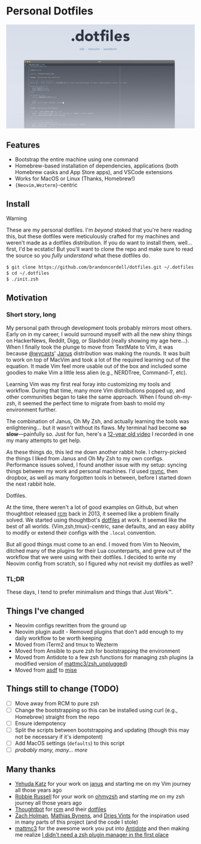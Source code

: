 # Personal Dotfiles

![.dotfiles](/images/screenshot.jpg)

## Features

* Bootstrap the entire machine using one command
* Homebrew-based installation of dependencies, applications (both Homebrew casks and App Store apps), and VSCode extensions
* Works for MacOS or Linux (Thanks, Homebrew!)
* `{Neovim,Wezterm}`-centric

## Install

> [!WARNING]
> These are my personal dotfiles. I'm _beyond_ stoked that you're here reading this, but these dotfiles were meticulously crafted for my machines and weren't made as a dotfiles distribution. If
> you do want to install them, well... first, I'd be ecstatic! But you'll want to clone the repo and make sure to read the source so you _fully understand_ what these dotfiles do.

```
$ git clone https://github.com/brandoncordell/dotfiles.git ~/.dotfiles
$ cd ~/.dotfiles
$ ./init.zsh
```

## Motivation

### Short story, long
My personal path through development tools probably mirrors most others. Early on in my career, I would surround myself with all the new shiny things on HackerNews, Reddit, Digg, or
Slashdot (really showing my age here...). When I finally took the plunge to move from TextMate to Vim, it was because [@wycasts](https://github.com/wycats)' [Janus](https://github.com/carlhuda/janus) distribution
was making the rounds. It was built to work on top of MacVim and took a lot of the required learning out of the equation. It made Vim feel more usable out of the box and included some goodies to make Vim a
little less alien (e.g., NERDTree, Command-T, etc).

Learning Vim was my first real foray into customizing my tools and workflow. During that time, many more Vim distributions popped up, and other communities began to take the same approach. When I found oh-my-zsh, it seemed the perfect time to migrate from bash to mold my environment further.

The combination of Janus, Oh My Zsh, and actually learning the tools was enlightening... but it wasn't without its flaws.
My terminal had become **so slow**—painfully so. Just for fun, here's a [12-year old video](https://www.youtube.com/watch?v=sK_Bydx7Dsw) I recorded in one my many attempts to get help.

As these things do, this led me down another rabbit hole. I cherry-picked the things I liked from Janus and  Oh My Zsh to my own configs. Performance issues solved, I found another issue with my setup: syncing things between my work and personal machines. I'd used [rsync](https://linux.die.net/man/1/rsync), then dropbox, as well as many forgotten tools in between, before I started down the next rabbit hole.

Dotfiles.

At the time, there weren't a lot of good examples on Github, but when thoughtbot released [rcm](https://github.com/thoughtbot/rcm) back in 2013, it seemed like a problem finally solved. We started using thoughtbot's [dotfiles](https://github.com/thoughtbot/dotfiles) at work. It seemed like the best of all worlds. {Vim,zsh,tmux}-centric, sane defaults, and an easy ability to modify or extend their configs with the `.local` convention.

But all good things must come to an end. I moved from Vim to Neovim, ditched many of the plugins for their Lua counterparts, and grew out of the workflow that we were using with their dotfiles. I decided to write my Neovim config from scratch, so I figured why not revisit my dotfiles as well?

### TL;DR

These days, I tend to prefer minimalism and things that Just Work™.

## Things I've changed
* Neovim configs rewritten from the ground up
* Neovim plugin audit - Removed plugins that don't add enough to my daily workflow to be worth keeping
* Moved from iTerm2 and tmux to Wezterm
* Moved from Ansible to pure zsh for bootstrapping the environment
* Moved from Antidote to a few zsh functions for managing zsh plugins (a modified version of [mattmc3/zsh_unplugged](https://github.com/mattmc3/zsh_unplugged))
* Moved from [asdf](https://github.com/asdf-vm/asdf) to [mise](https://github.com/jdx/mise)

## Things still to change (TODO)

- [ ] Move away from RCM to pure zsh
- [ ] Change the bootstrapping so this can be installed using curl (e.g., Homebrew) straight from the repo
- [ ] Ensure idempotency
- [ ] Split the scripts between bootstrapping and updating (though this may not be necessary if it's idempotent)
- [ ] Add MacOS settings (`defaults`) to this script
- [ ] _probably many, many... more_

## Many thanks

* [Yehuda Katz](https://github.com/wycats) for your work on [janus](https://github.com/carlhuda/janus) and starting me on my Vim journey all those years ago
* [Robbie Russell](https://github.com/robbyrussell) for your work on [ohmyzsh](https://github.com/ohmyzsh/ohmyzsh) and starting me on my zsh journey all those years ago
* [Thoughtbot](https://github.com/thoughtbot) for [rcm](https://github.com/thoughtbot/rcm) and their [dotfiles](https://github.com/thoughtbot/dotfiles)
* [Zach Holman](https://github.com/holman/dotfiles), [Mathias Bynens](https://github.com/mathiasbynens/dotfiles), and [Dries Vints](https://github.com/driesvints/dotfiles) for the inspiration used in many parts of this project (and the code I stole)
* [mattmc3](https://github.com/mattmc3) for the awesome work you put into [Antidote](https://github.com/mattmc3/antidote) and then making me realize [I didn't need a zsh plugin manager in the first place](https://github.com/mattmc3/zsh_unplugged)